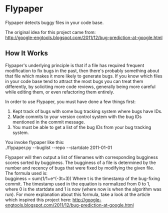 Flypaper
========
Flypaper detects buggy files in your code base.

The original idea for this project came from:  
http://google-engtools.blogspot.com/2011/12/bug-prediction-at-google.html

How It Works
------------
Flypaper's underlying principle is that if a file has required frequent
modification to fix bugs in the past, then there's probably something about
that file which makes it more likely to generate bugs.  If you know which files
in your code base tend to attract the most bugs you can treat them differently,
by soliciting more code reviews, generally being more careful while editing
them, or even refactoring them entirely.

In order to use Flypaper, you must have done a few things first:
1. Kept track of bugs with some bug tracking system where bugs have IDs.
2. Made commits to your version control system with the bug IDs mentioned in the
   commit message.
3. You must be able to get a list of the bug IDs from your bug tracking system.

You invoke flypaper like this:  
./flypaper.py --buglist <filename> --repo <repository directory> --startdate 2011-01-01

Flypaper will then output a list of filenames with corresponding bugginess
scores sorted by bugginess.  The bugginess of a file is determined by the number
and recency of bugs that were fixed by modifying the given file.  The formula
used is:  
    bugginess = sum(1/1+e^(-3t+3))
Where t is the timestamp of the bug-fixing commit.  The timestamp used in the
equation is normalized from 0 to 1, where 0 is the startdate and 1 is now
(where now is when the algorithm was run).  For more explanation about this
formula, take a look at the article which inspired this project here:
http://google-engtools.blogspot.com/2011/12/bug-prediction-at-google.html

